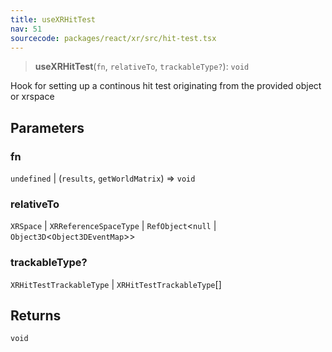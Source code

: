 ```yaml
---
title: useXRHitTest
nav: 51
sourcecode: packages/react/xr/src/hit-test.tsx
---
```


> **useXRHitTest**(`fn`, `relativeTo`, `trackableType?`): `void`

Hook for setting up a continous hit test originating from the provided object or xrspace

## Parameters

### fn

`undefined` | (`results`, `getWorldMatrix`) => `void`

### relativeTo

`XRSpace` | `XRReferenceSpaceType` | `RefObject`\<`null` \| `Object3D`\<`Object3DEventMap`\>\>

### trackableType?

`XRHitTestTrackableType` | `XRHitTestTrackableType`[]

## Returns

`void`
